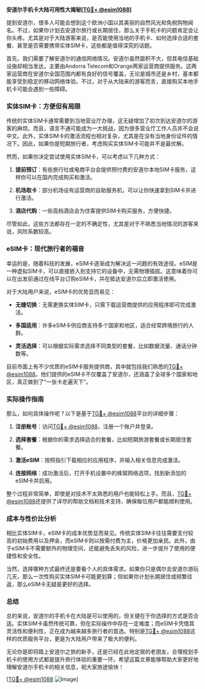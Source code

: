 **安道尔手机卡大陆可用性大揭秘[[TG💪+ @esim1088](https://t.me/s/esim1088)]**

提到安道尔，很多人可能会想到这个欧洲小国以其美丽的自然风光和免税购物闻名。不过，如果你计划去安道尔旅行或长期居住，那么关于手机卡的问题肯定会让你头疼。尤其是对于大陆游客来说，是否能使用当地的手机卡、如何选择合适的套餐、甚至是否需要携带实体SIM卡，这些都是值得深究的话题。

首先，我们需要了解安道尔的通信网络情况。安道尔虽然面积不大，但其电信基础设施却相当发达，主要由Andorra Telecom和Orange两家运营商提供服务。这两家运营商在安道尔全国范围内都有良好的信号覆盖，无论是城市还是乡村，基本都能享受到稳定的移动网络体验。不过，对于从大陆来的游客而言，直接购买本地手机卡可能会遇到一些障碍。

### 实体SIM卡：方便但有局限

传统的实体SIM卡通常需要到当地营业厅办理，这无疑增加了初次到达安道尔的游客的麻烦。而且，语言不通可能成为一大挑战，因为很多营业厅工作人员并不会说中文。此外，实体SIM卡的激活流程也相对复杂，尤其是在没有当地身份证件的情况下。因此，如果你是短期旅行者，考虑购买实体SIM卡可能并不是最优解。

然而，如果你决定尝试使用实体SIM卡，可以考虑以下几种方式：

1. **提前预订**：有些旅行社或电商平台会提供预付费的安道尔本地SIM卡服务，这样你可以在国内完成购买和激活。
   
2. **机场取卡**：部分机场设有运营商的自助服务机，可以让你快速拿到SIM卡并进行激活。

3. **酒店代购**：一些高档酒店会为住客提供SIM卡购买服务，方便快捷。

尽管如此，这些方法都存在一定的不确定性，尤其是对于不熟悉当地情况的游客来说，风险系数较高。

### eSIM卡：现代旅行者的福音

幸运的是，随着科技的发展，eSIM卡逐渐成为解决这一问题的有效途径。eSIM是一种虚拟SIM卡，可以直接嵌入到支持它的设备中，无需物理插拔。这意味着你可以在出发前通过在线平台订购eSIM卡，并在抵达安道尔后立即激活使用。

对于大陆用户来说，eSIM卡的优势显而易见：

- **无缝切换**：无需更换实体SIM卡，只需下载运营商提供的应用程序即可完成激活。
  
- **多国适用**：许多eSIM卡供应商支持多个国家和地区，适合经常跨境旅行的人群。

- **灵活选择**：可以根据实际需求选择不同类型的套餐，比如数据流量、通话分钟数等。

目前市面上有不少优质的eSIM卡服务提供商，其中就包括我们熟悉的[TG💪+ @esim1088](https://t.me/s/esim1088)。他们提供的eSIM卡不仅覆盖了安道尔，还涵盖了全球多个国家和地区，真正做到了“一张卡走遍天下”。

### 实际操作指南

那么，如何具体操作呢？以下是基于[TG💪+ @esim1088](https://t.me/s/esim1088)平台的详细步骤：

1. **注册账号**：访问[TG💪+ @esim1088](https://t.me/s/esim1088)，注册一个账户并登录。

2. **选择套餐**：根据你的需求选择适合的套餐，比如短期旅游套餐或长期居住套餐。

3. **激活eSIM**：按照指引下载相应的应用程序，并输入相关信息完成激活。

4. **连接网络**：成功激活后，打开手机设置中的蜂窝网络选项，找到新添加的eSIM卡并启用。

整个过程非常简单，即使是对技术不太熟悉的用户也能轻松上手。而且，[TG💪+ @esim1088](https://t.me/s/esim1088)还提供了详尽的帮助文档和技术支持，确保每位用户都能顺利使用。

### 成本与性价比分析

相比实体SIM卡，eSIM卡的成本优势显而易见。传统实体SIM卡往往需要支付较高的初始费用以及押金，而eSIM卡则以按需付费为主，价格更加亲民。此外，由于eSIM卡不需要额外的物理空间，还能避免丢失的风险，进一步提升了使用的便捷性和安全性。

当然，选择哪种方式最终还是要看个人的具体需求。如果你只是偶尔去安道尔游玩几天，那么一次性购买实体SIM卡可能更划算；但如果你计划长期居住或频繁往返，那么eSIM卡无疑是更好的选择。

### 总结

总的来说，安道尔的手机卡在大陆是可以使用的，但关键在于你选择的方式是否合适。实体SIM卡虽然传统可靠，但在实际操作中存在一定难度；而eSIM卡凭借其灵活性和便利性，正在成为越来越多旅行者的首选。特别是[TG💪+ @esim1088](https://t.me/s/esim1088)这样的优质服务平台，更是为大陆用户带来了极大的便利。

无论你是即将踏上安道尔之旅的新手，还是已经在此地定居的老朋友，合理规划手机卡的使用方式都是提升旅行体验的重要一环。希望这篇文章能够帮助大家更好地理解安道尔手机卡的相关信息，祝大家旅途愉快！

[[TG💪+ @esim1088](https://t.me/s/esim1088) ![Image](https://i.postimg.cc/4NQfJmqS/Snipaste-2025-05-13-00-14-12.png)]